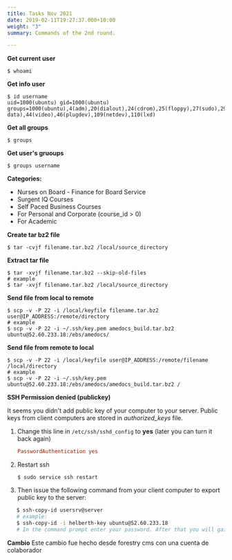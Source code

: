 ```yaml
---
title: Tasks Nov 2021
date: 2019-02-11T19:27:37.000+10:00
weight: "3"
summary: Commands of the 2nd round.

---
```

**Get current user**

    $ whoami

**Get info user**

```console
$ id username
uid=1000(ubuntu) gid=1000(ubuntu) groups=1000(ubuntu),4(adm),20(dialout),24(cdrom),25(floppy),27(sudo),29(audio),30(dip),33(www-data),44(video),46(plugdev),109(netdev),110(lxd)
```

**Get all groups**

    $ groups

**Get user's gruoups**

    $ groups username

**Categories:**

* Nurses on Board - Finance for Board Service
* Surgent IQ Courses
* Self Paced Business Courses
* For Personal and Corporate (course_id > 0)
* For Academic

**Create tar bz2 file**

    $ tar -cvjf filename.tar.bz2 /local/source_directory

**Extract tar file**

    $ tar -xvjf filename.tar.bz2 --skip-old-files
    # example
    $ tar -xvjf filename.tar.bz2 /local/source_directory

**Send file from local to remote**

    $ scp -v -P 22 -i /local/keyfile filename.tar.bz2 user@IP_ADDRESS:/remote/directory
    # example
    $ scp -v -P 22 -i ~/.ssh/key.pem amedocs_build.tar.bz2 ubuntu@52.60.233.18:/ebs/amedocs/

**Send file from remote to local**

    $ scp -v -P 22 -i /local/keyfile user@IP_ADDRESS:/remote/filename /local/directory
    # example
    $ scp -v -P 22 -i ~/.ssh/key.pem ubuntu@52.60.233.18:/ebs/amedocs/amedocs_build.tar.bz2 /

**SSH Permission denied (publickey)**

It seems you didn't add public key of your computer to your server.
Public keys from client computers are stored in _authorized_keys_ file.

1. Change this line in `/etc/ssh/sshd_config` to **yes** (later you can turn it back again)

   ```INI
   PasswordAuthentication yes
   ```
2. Restart ssh

       $ sudo service ssh restart

1. Then issue the following command from your client computer to export public key to the server:

```Bash
   $ ssh-copy-id usersrv@server
   # example:
   $ ssh-copy-id -i helberth-key ubuntu@52.60.233.18
   # In the command prompt enter your password. After that you will gain access to your server via ssh-keys.
```
**Cambio**
Este cambio fue hecho desde forestry cms con una cuenta de colaborador